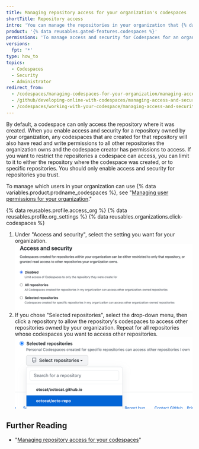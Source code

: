 ```yaml
---
title: Managing repository access for your organization's codespaces
shortTitle: Repository access
intro: 'You can manage the repositories in your organization that {% data variables.product.prodname_codespaces %} can access.'
product: '{% data reusables.gated-features.codespaces %}'
permissions: 'To manage access and security for Codespaces for an organization, you must be an organization owner.'
versions:
  fpt: '*'
type: how_to
topics:
  - Codespaces
  - Security
  - Administrator
redirect_from:
  - /codespaces/managing-codespaces-for-your-organization/managing-access-and-security-for-your-organizations-codespaces
  - /github/developing-online-with-codespaces/managing-access-and-security-for-codespaces
  - /codespaces/working-with-your-codespace/managing-access-and-security-for-codespaces
---
```


By default, a codespace can only access the repository where it was created. When you enable access and security for a repository owned by your organization, any codespaces that are created for that repository will also have read and write permissions to all other repositories the organization owns and the codespace creator has permissions to access. If you want to restrict the repositories a codespace can access, you can limit to it to either the repository where the codespace was created, or to specific repositories. You should only enable access and security for repositories you trust.

To manage which users in your organization can use {% data variables.product.prodname_codespaces %}, see "[Managing user permissions for your organization](/codespaces/managing-codespaces-for-your-organization/managing-user-permissions-for-your-organization)."

{% data reusables.profile.access_org %}
{% data reusables.profile.org_settings %}
{% data reusables.organizations.click-codespaces %}
1. Under "Access and security", select the setting you want for your organization.
  ![Radio buttons to manage trusted repositories](/assets/images/help/settings/codespaces-org-access-and-security-radio-buttons.png)
1. If you chose "Selected repositories", select the drop-down menu, then click a repository to allow the repository's codespaces to access other repositories owned by your organization. Repeat for all repositories whose codespaces you want to access other repositories.
    !["Selected repositories" drop-down menu](/assets/images/help/settings/codespaces-access-and-security-repository-drop-down.png)

## Further Reading

- "[Managing repository access for your codespaces](/codespaces/managing-your-codespaces/managing-repository-access-for-your-codespaces)"
